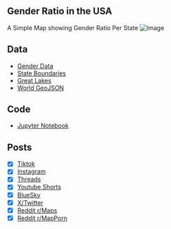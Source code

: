 ## Gender Ratio in the USA
A Simple Map showing Gender Ratio Per State
![Image](https://drive.google.com/uc?export=view&id=1D6gXnV6cpxC88mRno1dbBZF-WNCetJOI)

## Data
* [Gender Data](https://data.census.gov/table/ACSST1Y2023.S0101?g=010XX00US$0400000)
* [State Boundaries](https://www.census.gov/geographies/mapping-files/time-series/geo/carto-boundary-file.html)
* [Great Lakes](https://usicecenter.gov/Products/GreatLakesData)
* [World GeoJSON](https://public.opendatasoft.com/explore/dataset/world-administrative-boundaries/export/?flg=en-us)

## Code
* [Jupyter Notebook](FormatData.ipynb)

## Posts
- [x] [Tiktok](https://www.tiktok.com/@vinemapper/video/7454989668149529902)
- [x] [Instagram](https://www.instagram.com/p/DESjrMIvNeD/)
- [x] [Threads](https://www.threads.net/@vinemapper/post/DESjrrcPmQ7)
- [x] [Youtube Shorts](https://youtube.com/shorts/mXv_kWkJZmg?feature=share)
- [x] [BlueSky](https://bsky.app/profile/vinemapper.bsky.social/post/3leoypmrrr22c)
- [x] [X/Twitter](https://x.com/VineMapper/status/1874495327665090658)
- [x] [Reddit r/Maps](https://www.reddit.com/r/Maps/comments/1hr6evg/gender_ratio_per_state_2023/)
- [x] [Reddit r/MapPorn](https://www.reddit.com/r/MapPorn/comments/1hr6e55/gender_ratio_per_state_2023/)
